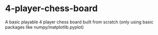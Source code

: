 # 4-player-chess-board

A basic playable 4 player chess board built from scratch (only using basic packages like numpy/matplotlib.pyplot)
